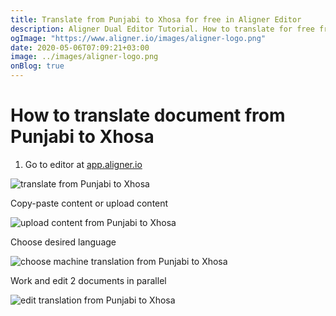 ```yaml
---
title: Translate from Punjabi to Xhosa for free in Aligner Editor
description: Aligner Dual Editor Tutorial. How to translate for free from Punjabi to Xhosa. Aligner is multilingual document management platform. 
ogImage: "https://www.aligner.io/images/aligner-logo.png"
date: 2020-05-06T07:09:21+03:00
image: ../images/aligner-logo.png
onBlog: true
---
```


# How to translate document from Punjabi to Xhosa

1. Go to editor at [app.aligner.io](https://app.aligner.io "Aligner App web page")

![translate from Punjabi to Xhosa](../aligner-blank-editor.png "translate from Punjabi to Xhosa")

Copy-paste content or upload content

![upload content from Punjabi to Xhosa](../aligner-uploaded-document.png "upload content from Punjabi to Xhosa")

Choose desired language

![choose machine translation from Punjabi to Xhosa](../aligner-language-dropdown.png "choose machine translation from Punjabi to Xhosa")

Work and edit 2 documents in parallel

![edit translation from Punjabi to Xhosa](../aligner-double-sitded-editor.png "edit translation from Punjabi to Xhosa")

